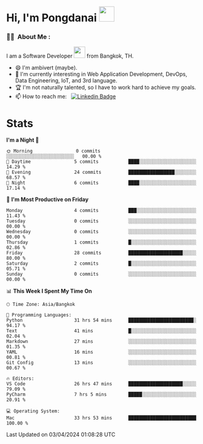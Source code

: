 <h1 align="left">Hi, I'm Pongdanai <img src="https://media.giphy.com/media/hvRJCLFzcasrR4ia7z/giphy.gif" width="40"></h1>

### :man_technologist: &nbsp;About Me :

I am a Software Developer <img src="https://media.giphy.com/media/WUlplcMpOCEmTGBtBW/giphy.gif" width="30"> from Bangkok, TH.

- 😄 I'm ambivert (maybe).
- 🌱 I'm currently interesting in Web Application Development, DevOps, Data Engineering, IoT, and 3rd language.
- 🏆 I'm not naturally talented, so I have to work hard to achieve my goals.
- 📫 How to reach me: &nbsp; [![Linkedin Badge](https://img.shields.io/badge/-pongdanai-blue?style=flat&logo=Linkedin&logoColor=white)](https://www.linkedin.com/in/pongdanai)

# Stats

<!--START_SECTION:waka-->
**I'm a Night 🦉** 

```text
🌞 Morning                0 commits           ░░░░░░░░░░░░░░░░░░░░░░░░░   00.00 % 
🌆 Daytime                5 commits           ████░░░░░░░░░░░░░░░░░░░░░   14.29 % 
🌃 Evening                24 commits          █████████████████░░░░░░░░   68.57 % 
🌙 Night                  6 commits           ████░░░░░░░░░░░░░░░░░░░░░   17.14 % 
```
📅 **I'm Most Productive on Friday** 

```text
Monday                   4 commits           ███░░░░░░░░░░░░░░░░░░░░░░   11.43 % 
Tuesday                  0 commits           ░░░░░░░░░░░░░░░░░░░░░░░░░   00.00 % 
Wednesday                0 commits           ░░░░░░░░░░░░░░░░░░░░░░░░░   00.00 % 
Thursday                 1 commits           █░░░░░░░░░░░░░░░░░░░░░░░░   02.86 % 
Friday                   28 commits          ████████████████████░░░░░   80.00 % 
Saturday                 2 commits           █░░░░░░░░░░░░░░░░░░░░░░░░   05.71 % 
Sunday                   0 commits           ░░░░░░░░░░░░░░░░░░░░░░░░░   00.00 % 
```


📊 **This Week I Spent My Time On** 

```text
🕑︎ Time Zone: Asia/Bangkok

💬 Programming Languages: 
Python                   31 hrs 54 mins      ████████████████████████░   94.17 % 
Text                     41 mins             █░░░░░░░░░░░░░░░░░░░░░░░░   02.04 % 
Markdown                 27 mins             ░░░░░░░░░░░░░░░░░░░░░░░░░   01.35 % 
YAML                     16 mins             ░░░░░░░░░░░░░░░░░░░░░░░░░   00.81 % 
Git Config               13 mins             ░░░░░░░░░░░░░░░░░░░░░░░░░   00.67 % 

🔥 Editors: 
VS Code                  26 hrs 47 mins      ████████████████████░░░░░   79.09 % 
PyCharm                  7 hrs 5 mins        █████░░░░░░░░░░░░░░░░░░░░   20.91 % 

💻 Operating System: 
Mac                      33 hrs 53 mins      █████████████████████████   100.00 % 
```


 Last Updated on 03/04/2024 01:08:28 UTC
<!--END_SECTION:waka-->
